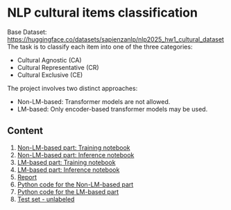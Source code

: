 # NLP cultural items classification

Base Dataset: https://huggingface.co/datasets/sapienzanlp/nlp2025_hw1_cultural_dataset
The task is to classify each item into one of the three categories:
* Cultural Agnostic (CA)
* Cultural Representative (CR)
* Cultural Exclusive (CE)

The project involves two distinct approaches:

* Non-LM-based: Transformer models are not allowed.
* LM-based: Only encoder-based transformer models may be used.

## Content

1. [Non-LM-based part: Training notebook](colabs/NLP_no_transformer_training.ipynb)
2. [Non-LM-based part: Inference notebook](colabs/NLP_no_transformer_inference.ipynb)
3. [LM-based part: Training notebook](colabs/NLP_yes_transformer_training.ipynb)
4. [LM-based part: Inference notebook](colabs/NLP_yes_transformer_inference.ipynb)
5. [Report](latex/nlp-homework-1.pdf)
6. [Python code for the Non-LM-based part](no_transformer)
7. [Python code for the LM-based part](transformer)
8. [Test set - unlabeled](test_unlabeled.csv)
